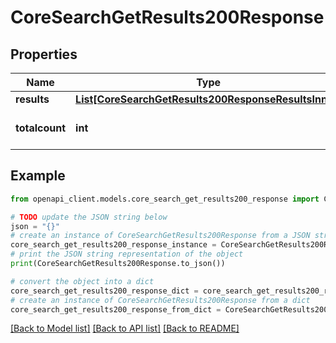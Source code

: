 # CoreSearchGetResults200Response


## Properties

Name | Type | Description | Notes
------------ | ------------- | ------------- | -------------
**results** | [**List[CoreSearchGetResults200ResponseResultsInner]**](CoreSearchGetResults200ResponseResultsInner.md) |  | 
**totalcount** | **int** | Total number of results | [default to null]

## Example

```python
from openapi_client.models.core_search_get_results200_response import CoreSearchGetResults200Response

# TODO update the JSON string below
json = "{}"
# create an instance of CoreSearchGetResults200Response from a JSON string
core_search_get_results200_response_instance = CoreSearchGetResults200Response.from_json(json)
# print the JSON string representation of the object
print(CoreSearchGetResults200Response.to_json())

# convert the object into a dict
core_search_get_results200_response_dict = core_search_get_results200_response_instance.to_dict()
# create an instance of CoreSearchGetResults200Response from a dict
core_search_get_results200_response_from_dict = CoreSearchGetResults200Response.from_dict(core_search_get_results200_response_dict)
```
[[Back to Model list]](../README.md#documentation-for-models) [[Back to API list]](../README.md#documentation-for-api-endpoints) [[Back to README]](../README.md)


